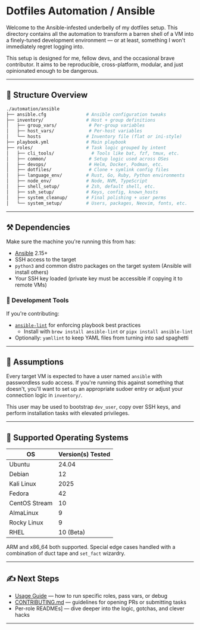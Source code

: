 # Dotfiles Automation / Ansible

Welcome to the Ansible-infested underbelly of my dotfiles setup. This directory contains all the automation to transform a barren shell of a VM into a finely-tuned development environment — or at least, something I won't immediately regret logging into.

This setup is designed for me, fellow devs, and the occasional brave contributor. It aims to be reproducible, cross-platform, modular, and just opinionated enough to be dangerous.

---

## 📂 Structure Overview

```bash
./automation/ansible
├── ansible.cfg               # Ansible configuration tweaks
├── inventory/                # Host + group definitions
│   ├── group_vars/            # Per-group variables
│   ├── host_vars/             # Per-host variables
│   └── hosts                 # Inventory file (flat or ini-style)
├── playbook.yml              # Main playbook
├── roles/                    # Task logic grouped by intent
│   ├── cli_tools/              # Tools like bat, fzf, tmux, etc.
│   ├── common/                # Setup logic used across OSes
│   ├── devops/                # Helm, Docker, Podman, etc.
│   ├── dotfiles/              # Clone + symlink config files
│   ├── language_env/         # Rust, Go, Ruby, Python environments
│   ├── node_env/             # Node, NVM, TypeScript
│   ├── shell_setup/          # Zsh, default shell, etc.
│   ├── ssh_setup/            # Keys, config, known_hosts
│   ├── system_cleanup/       # Final polishing + user perms
│   └── system_setup/         # Users, packages, Neovim, fonts, etc.
```

---

## ⚒️ Dependencies

Make sure the machine you're running this from has:

- [Ansible](https://docs.ansible.com/) 2.15+
- SSH access to the target
- `python3` and common distro packages on the target system (Ansible will install others)
- Your SSH key loaded (private key must be accessible if copying it to remote VMs)

### 🧪 Development Tools

If you're contributing:

- [`ansible-lint`](https://ansible-lint.readthedocs.io/en/latest/) for enforcing playbook best practices
  - Install with `brew install ansible-lint` or `pipx install ansible-lint`
- Optionally: `yamllint` to keep YAML files from turning into sad spaghetti

---

## 🔐 Assumptions

Every target VM is expected to have a user named `ansible` with passwordless sudo access. If you're running this against something that doesn't, you'll want to set up an appropriate sudoer entry or adjust your connection logic in `inventory/`.

This user may be used to bootstrap `dev_user`, copy over SSH keys, and perform installation tasks with elevated privileges.

---

## 🚀 Supported Operating Systems

| OS            | Version(s) Tested |
| ------------- | ----------------- |
| Ubuntu        | 24.04             |
| Debian        | 12                |
| Kali Linux    | 2025              |
| Fedora        | 42                |
| CentOS Stream | 10                |
| AlmaLinux     | 9                 |
| Rocky Linux   | 9                 |
| RHEL          | 10 (Beta)         |

ARM and x86\_64 both supported. Special edge cases handled with a combination of duct tape and `set_fact` wizardry.

---

## ✍️ Next Steps

- [Usage Guide](USAGE.md) — how to run specific roles, pass vars, or debug
- [CONTRIBUTING.md](CONTRIBUTING.md) — guidelines for opening PRs or submitting tasks
- Per-role READMEs] — dive deeper into the logic, gotchas, and clever hacks

---
